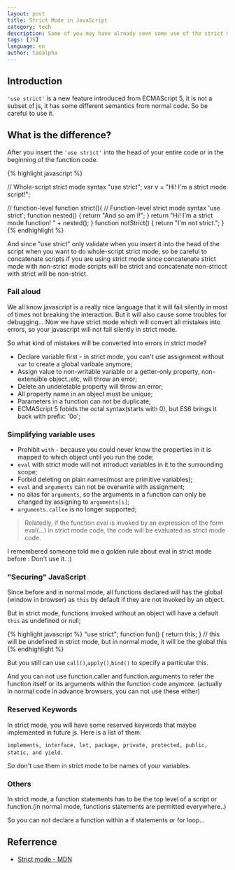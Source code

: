 ```yaml
---
layout: post
title: Strict Mode in JavaScript
category: tech 
description: Some of you may have already seen some use of the strict mode before, but I believe most of the people don't actually know much about the strict mode.
tags: [JS] 
language: en
author: taoalpha
---
```


## Introduction

`'use strict'` is a new feature introduced from ECMAScript 5, it is not a subset of js, it has some different semantics from normal code. So be careful to use it.

## What is the difference?

After you insert the `'use strict'` into the head of your entire code or in the beginning of the function code.

{% highlight javascript %}

// Whole-script strict mode syntax
"use strict";
var v = "Hi!  I'm a strict mode script!";

// function-level
function strict(){
  // Function-level strict mode syntax
  'use strict';
  function nested() { return "And so am I!"; }
  return "Hi!  I'm a strict mode function!  " + nested();
}
function notStrict() { return "I'm not strict."; }
{% endhighlight %}

And since "use strict" only validate when you insert it into the head of the script when you want to do whole-script strict mode, so be careful to concatenate scripts if you are using strict mode since concatenate strict mode with non-strict mode scripts will be strict and concatenate non-stricct with strict will be non-strict.

### Fail aloud

We all know javascript is a really nice language that it will fail silently in most of times not breaking the interaction. But it will also cause some troubles for debugging... Now we have strict mode which will convert all mistakes into errors, so your javascript will not fail silently in strict mode.

So what kind of mistakes will be converted into errors in strict mode?

- Declare variable first - in strict mode, you can't use assignment without `var` to create a global varibale anymore;
- Assign value to non-writable variable or a getter-only property, non-extensible object..etc, will throw an error;
- Delete an undeletable property will throw an error;
- All property name in an object must be unique;
- Parameters in a function can not be duplicate;
- ECMAScript 5 fobids the octal syntax(starts with 0), but ES6 brings it back with prefix: '0o';

### Simplifying variable uses

- Prohibit `with` - because you could never know the properties in it is mapped to which object until you run the code;
- `eval` with strict mode will not introduct variables in it to the surrounding scope;
- Forbid deleting on plain names(most are primitive variables);
- `eval` and `arguments` can not be overwrite with assignment;
- no alias for `arguments`, so the arguments in a function can only be changed by assigning to `arguments[i]`;
- `arguments.callee` is no longer supported;

> Relatedly, if the function eval is invoked by an expression of the form eval(...) in strict mode code, the code will be evaluated as strict mode code.

I remembered someone told me a golden rule about eval in strict mode before : Don't use it. :)

### "Securing" JavaScript

Since before and in normal mode, all functions declared will has the global (window in browser) as `this` by default if they are not invoked by an object.

But in strict mode, functions invoked without an object will have a default `this` as undefined or null;

{% highlight javascript %}
"use strict";
function fun() { return this; }
// this will be undefined in strict mode, but in normal mode, it will be the global this
{% endhighlight %}

But you still can use `call()`,`apply()`,`bind()` to specify a particular this.


And you can not use function.caller and function.arguments to refer the function itself or its arguments within the function code anymore. (actually in normal code in advance browsers, you can not use these either)

### Reserved Keywords

In strict mode, you will have some reserved keywords that maybe implemented in future js. Here is a list of them:

`implements, interface, let, package, private, protected, public, static, and yield`.

So don't use them in strict mode to be names of your variables.


### Others

In strict mode, a function statements has to be the top level of a script or function.(in normal mode, functions statements are permitted everywhere..)

So you can not declare a function within a if statements or for loop...


## Referrence

- [Strict mode - MDN](https://developer.mozilla.org/en-US/docs/Web/JavaScript/Reference/Strict_mode)
